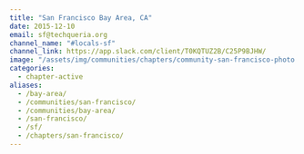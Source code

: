 ```yaml
---
title: "San Francisco Bay Area, CA"
date: 2015-12-10
email: sf@techqueria.org
channel_name: "#locals-sf"
channel_link: https://app.slack.com/client/T0KQTUZ2B/C25P9BJHW/
image: "/assets/img/communities/chapters/community-san-francisco-photo.jpeg"
categories:
  - chapter-active
aliases:
  - /bay-area/
  - /communities/san-francisco/
  - /communities/bay-area/
  - /san-francisco/
  - /sf/
  - /chapters/san-francisco/
---
```

